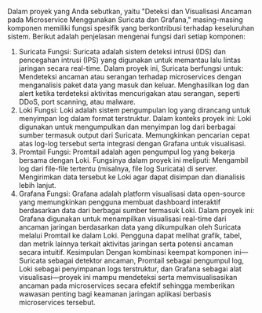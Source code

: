 Dalam proyek yang Anda sebutkan, yaitu "Deteksi dan Visualisasi Ancaman pada Microservice Menggunakan Suricata dan Grafana," masing-masing komponen memiliki fungsi spesifik yang berkontribusi terhadap keseluruhan sistem. Berikut adalah penjelasan mengenai fungsi dari setiap komponen:

1. Suricata
Fungsi: Suricata adalah sistem deteksi intrusi (IDS) dan pencegahan intrusi (IPS) yang digunakan untuk memantau lalu lintas jaringan secara real-time. Dalam proyek ini, Suricata berfungsi untuk:
Mendeteksi ancaman atau serangan terhadap microservices dengan menganalisis paket data yang masuk dan keluar.
Menghasilkan log dan alert ketika terdeteksi aktivitas mencurigakan atau serangan, seperti DDoS, port scanning, atau malware.
2. Loki
Fungsi: Loki adalah sistem pengumpulan log yang dirancang untuk menyimpan log dalam format terstruktur. Dalam konteks proyek ini:
Loki digunakan untuk mengumpulkan dan menyimpan log dari berbagai sumber termasuk output dari Suricata.
Memungkinkan pencarian cepat atas log-log tersebut serta integrasi dengan Grafana untuk visualisasi.
3. Promtail
Fungsi: Promtail adalah agen pengumpul log yang bekerja bersama dengan Loki. Fungsinya dalam proyek ini meliputi:
Mengambil log dari file-file tertentu (misalnya, file log Suricata) di server.
Mengirimkan data tersebut ke Loki agar dapat disimpan dan dianalisis lebih lanjut.
4. Grafana
Fungsi: Grafana adalah platform visualisasi data open-source yang memungkinkan pengguna membuat dashboard interaktif berdasarkan data dari berbagai sumber termasuk Loki. Dalam proyek ini:
Grafana digunakan untuk menampilkan visualisasi real-time dari ancaman jaringan berdasarkan data yang dikumpulkan oleh Suricata melalui Promtail ke dalam Loki.
Pengguna dapat melihat grafik, tabel, dan metrik lainnya terkait aktivitas jaringan serta potensi ancaman secara intuitif.
Kesimpulan
Dengan kombinasi keempat komponen ini—Suricata sebagai detektor ancaman, Promtail sebagai pengumpul log, Loki sebagai penyimpanan logs terstruktur, dan Grafana sebagai alat visualisasi—proyek ini mampu mendeteksi serta memvisualisasikan ancaman pada microservices secara efektif sehingga memberikan wawasan penting bagi keamanan jaringan aplikasi berbasis microservices tersebut.
